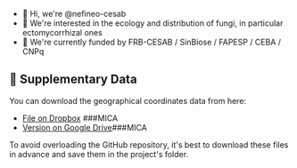 - 👋 Hi, we're @nefineo-cesab
- 👀 We're interested in the ecology and distribution of fungi, in particular ectomycorrhizal ones
- 🌱 We're currently funded by FRB-CESAB / SinBiose / FAPESP / CEBA / CNPq

<!---
nefineo-cesab/nefineo-cesab is a ✨ special ✨ repository because its `README.md` (this file) appears on your GitHub profile.
You can click the Preview link to take a look at your changes.
--->


## 📂 Supplementary Data

You can download the geographical coordinates data from here:

- [File on Dropbox](https://www.dropbox.com/s/abc123xyz/mi_archivo.csv?dl=1) ###MICA
- [Version on Google Drive](https://drive.google.com/file/d/ID_DEL_ARCHIVO/view?usp=sharing)###MICA

To avoid overloading the GitHub repository, it's best to download these files in advance and save them in the project's folder.
